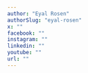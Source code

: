 ```yaml
---
author: "Eyal Rosen"
authorSlug: "eyal-rosen"
x: ""
facebook: ""
instagram: ""
linkedin: ""
youtube: ""
url: ""
---
```

